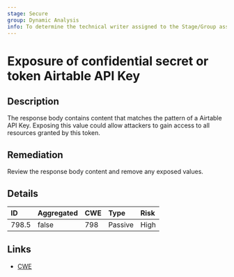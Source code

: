 ```yaml
---
stage: Secure
group: Dynamic Analysis
info: To determine the technical writer assigned to the Stage/Group associated with this page, see https://about.gitlab.com/handbook/engineering/ux/technical-writing/#assignments
---
```


# Exposure of confidential secret or token Airtable API Key

## Description

The response body contains content that matches the pattern of a Airtable API Key.
Exposing this value could allow attackers to gain access to all resources granted by this token.

## Remediation

Review the response body content and remove any exposed values.

## Details

| ID | Aggregated | CWE | Type | Risk |
|:---|:--------|:--------|:--------|:--------|
| 798.5 | false | 798 | Passive | High |

## Links

- [CWE](https://cwe.mitre.org/data/definitions/798.html)

